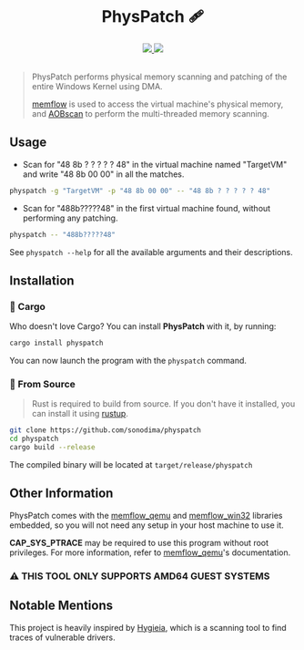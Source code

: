 <h1 align="center">PhysPatch 🩹</h1>

<div align="center">
  <a href="https://github.com/sonodima/physpatch/actions?workflow=CI">
    <img src="https://github.com/sonodima/physpatch/workflows/CI/badge.svg"/>
  </a>
  <img src="https://img.shields.io/badge/license-MIT-blue.svg"/>
</div>

<br>

> PhysPatch performs physical memory scanning and patching of the entire Windows
> Kernel using DMA.
> 
> [memflow](https://github.com/memflow/memflow) is used to access the virtual
> machine's physical memory, and [AOBscan](https://github.com/sonodima/aobscan)
> to perform the multi-threaded memory scanning.

## Usage

- Scan for "48 8b ? ? ? ? ? 48" in the virtual machine named "TargetVM" and write
"48 8b 00 00" in all the matches.

```sh
physpatch -g "TargetVM" -p "48 8b 00 00" -- "48 8b ? ? ? ? ? 48"
```

- Scan for "488b?????48" in the first virtual machine found, without performing
any patching.

```sh
physpatch -- "488b?????48"
```

See `physpatch --help` for all the available arguments and their descriptions.

## Installation

### 🦀 Cargo

Who doesn't love Cargo? You can install **PhysPatch** with it, by running:

```sh
cargo install physpatch
```

You can now launch the program with the `physpatch` command.

### 🔩 From Source

> Rust is required to build from source. If you don't have it installed, you can
> install it using [rustup](https://rustup.rs/).

```sh
git clone https://github.com/sonodima/physpatch
cd physpatch
cargo build --release
```

The compiled binary will be located at `target/release/physpatch`

## Other Information

PhysPatch comes with the [memflow_qemu](https://github.com/memflow/memflow-qemu) and [memflow_win32](https://github.com/memflow/memflow-win32) libraries embedded, so you will not need any setup in your host machine to use it.

__CAP_SYS_PTRACE__ may be required to use this program without root privileges. For more information, refer to [memflow_qemu](https://github.com/memflow/memflow-qemu)'s documentation.

### ⚠️ THIS TOOL ONLY SUPPORTS AMD64 GUEST SYSTEMS

## Notable Mentions

This project is heavily inspired by [Hygieia](https://github.com/Deputation/hygieia), which is a scanning tool to find traces of vulnerable drivers.
